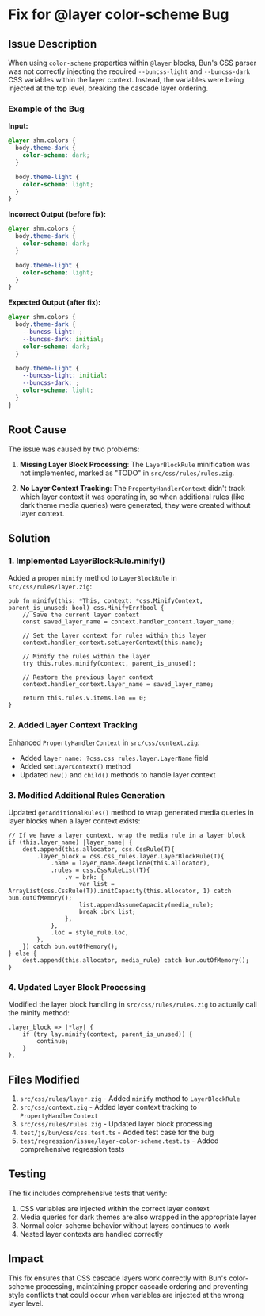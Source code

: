 # Fix for @layer color-scheme Bug

## Issue Description

When using `color-scheme` properties within `@layer` blocks, Bun's CSS parser was not correctly injecting the required `--buncss-light` and `--buncss-dark` CSS variables within the layer context. Instead, the variables were being injected at the top level, breaking the cascade layer ordering.

### Example of the Bug

**Input:**
```css
@layer shm.colors {
  body.theme-dark {
    color-scheme: dark;
  }

  body.theme-light {
    color-scheme: light;
  }
}
```

**Incorrect Output (before fix):**
```css
@layer shm.colors {
  body.theme-dark {
    color-scheme: dark;
  }

  body.theme-light {
    color-scheme: light;
  }
}
```

**Expected Output (after fix):**
```css
@layer shm.colors {
  body.theme-dark {
    --buncss-light: ;
    --buncss-dark: initial;
    color-scheme: dark;
  }

  body.theme-light {
    --buncss-light: initial;
    --buncss-dark: ;
    color-scheme: light;
  }
}
```

## Root Cause

The issue was caused by two problems:

1. **Missing Layer Block Processing**: The `LayerBlockRule` minification was not implemented, marked as "TODO" in `src/css/rules/rules.zig`.

2. **No Layer Context Tracking**: The `PropertyHandlerContext` didn't track which layer context it was operating in, so when additional rules (like dark theme media queries) were generated, they were created without layer context.

## Solution

### 1. Implemented LayerBlockRule.minify()

Added a proper `minify` method to `LayerBlockRule` in `src/css/rules/layer.zig`:

```zig
pub fn minify(this: *This, context: *css.MinifyContext, parent_is_unused: bool) css.MinifyErr!bool {
    // Save the current layer context
    const saved_layer_name = context.handler_context.layer_name;
    
    // Set the layer context for rules within this layer
    context.handler_context.setLayerContext(this.name);
    
    // Minify the rules within the layer
    try this.rules.minify(context, parent_is_unused);
    
    // Restore the previous layer context
    context.handler_context.layer_name = saved_layer_name;
    
    return this.rules.v.items.len == 0;
}
```

### 2. Added Layer Context Tracking

Enhanced `PropertyHandlerContext` in `src/css/context.zig`:

- Added `layer_name: ?css.css_rules.layer.LayerName` field
- Added `setLayerContext()` method
- Updated `new()` and `child()` methods to handle layer context

### 3. Modified Additional Rules Generation

Updated `getAdditionalRules()` method to wrap generated media queries in layer blocks when a layer context exists:

```zig
// If we have a layer context, wrap the media rule in a layer block
if (this.layer_name) |layer_name| {
    dest.append(this.allocator, css.CssRule(T){
        .layer_block = css.css_rules.layer.LayerBlockRule(T){
            .name = layer_name.deepClone(this.allocator),
            .rules = css.CssRuleList(T){
                .v = brk: {
                    var list = ArrayList(css.CssRule(T)).initCapacity(this.allocator, 1) catch bun.outOfMemory();
                    list.appendAssumeCapacity(media_rule);
                    break :brk list;
                },
            },
            .loc = style_rule.loc,
        },
    }) catch bun.outOfMemory();
} else {
    dest.append(this.allocator, media_rule) catch bun.outOfMemory();
}
```

### 4. Updated Layer Block Processing

Modified the layer block handling in `src/css/rules/rules.zig` to actually call the minify method:

```zig
.layer_block => |*lay| {
    if (try lay.minify(context, parent_is_unused)) {
        continue;
    }
},
```

## Files Modified

1. `src/css/rules/layer.zig` - Added `minify` method to `LayerBlockRule`
2. `src/css/context.zig` - Added layer context tracking to `PropertyHandlerContext`
3. `src/css/rules/rules.zig` - Updated layer block processing
4. `test/js/bun/css/css.test.ts` - Added test case for the bug
5. `test/regression/issue/layer-color-scheme.test.ts` - Added comprehensive regression tests

## Testing

The fix includes comprehensive tests that verify:

1. CSS variables are injected within the correct layer context
2. Media queries for dark themes are also wrapped in the appropriate layer
3. Normal color-scheme behavior without layers continues to work
4. Nested layer contexts are handled correctly

## Impact

This fix ensures that CSS cascade layers work correctly with Bun's color-scheme processing, maintaining proper cascade ordering and preventing style conflicts that could occur when variables are injected at the wrong layer level.